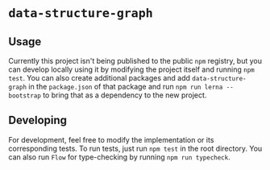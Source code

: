 # `data-structure-graph`

## Usage

Currently this project isn't being published to the public `npm` registry, but you can develop locally using it by modifying the project itself and running `npm test`. You can also create additional packages and add `data-structure-graph` in the `package.json` of that package and run `npm run lerna -- bootstrap` to bring that as a dependency to the new project.

## Developing

For development, feel free to modify the implementation or its corresponding tests. To run tests, just run `npm test` in the root directory. You can also run `Flow` for type-checking by running `npm run typecheck`.

